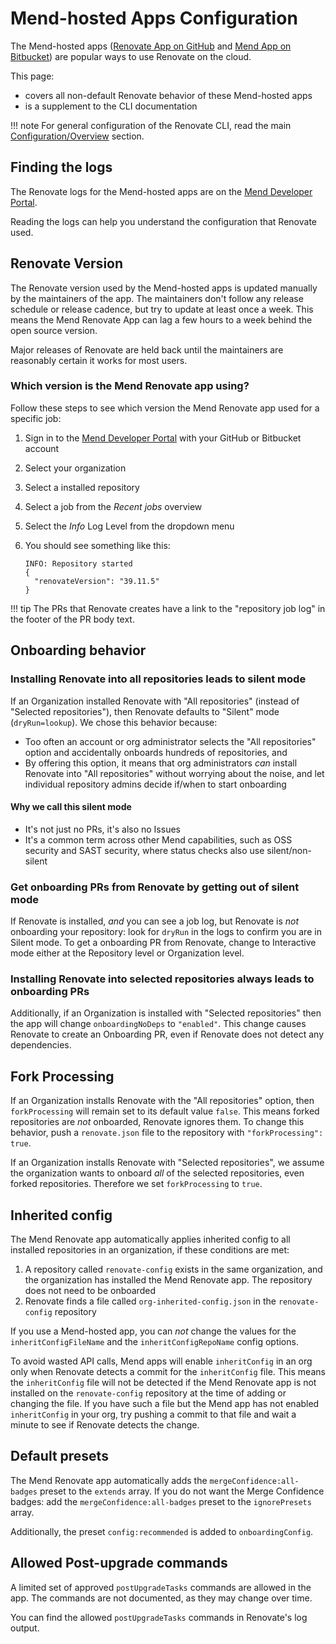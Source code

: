 # Mend-hosted Apps Configuration

The Mend-hosted apps ([Renovate App on GitHub](https://github.com/apps/renovate) and [Mend App on Bitbucket](https://marketplace.atlassian.com/apps/1232072/mend)) are popular ways to use Renovate on the cloud.

This page:

- covers all non-default Renovate behavior of these Mend-hosted apps
- is a supplement to the CLI documentation

<!-- prettier-ignore -->
!!! note
    For general configuration of the Renovate CLI, read the main [Configuration/Overview](../config-overview.md) section.

## Finding the logs

The Renovate logs for the Mend-hosted apps are on the [Mend Developer Portal](https://developer.mend.io).

Reading the logs can help you understand the configuration that Renovate used.

## Renovate Version

The Renovate version used by the Mend-hosted apps is updated manually by the maintainers of the app.
The maintainers don't follow any release schedule or release cadence, but try to update at least once a week.
This means the Mend Renovate App can lag a few hours to a week behind the open source version.

Major releases of Renovate are held back until the maintainers are reasonably certain it works for most users.

### Which version is the Mend Renovate app using?

Follow these steps to see which version the Mend Renovate app used for a specific job:

1. Sign in to the [Mend Developer Portal](https://developer.mend.io/) with your GitHub or Bitbucket account
1. Select your organization
1. Select a installed repository
1. Select a job from the _Recent jobs_ overview
1. Select the _Info_ Log Level from the dropdown menu
1. You should see something like this:

   ```
   INFO: Repository started
   {
     "renovateVersion": "39.11.5"
   }
   ```

<!-- prettier-ignore -->
!!! tip
    The PRs that Renovate creates have a link to the "repository job log" in the footer of the PR body text.

## Onboarding behavior

### Installing Renovate into all repositories leads to silent mode

If an Organization installed Renovate with "All repositories" (instead of "Selected repositories"), then Renovate defaults to "Silent" mode (`dryRun=lookup`).
We chose this behavior because:

- Too often an account or org administrator selects the "All repositories" option and accidentally onboards hundreds of repositories, and
- By offering this option, it means that org administrators _can_ install Renovate into "All repositories" without worrying about the noise, and let individual repository admins decide if/when to start onboarding

#### Why we call this silent mode

- It's not just no PRs, it's also no Issues
- It's a common term across other Mend capabilities, such as OSS security and SAST security, where status checks also use silent/non-silent

### Get onboarding PRs from Renovate by getting out of silent mode

If Renovate is installed, _and_ you can see a job log, but Renovate is _not_ onboarding your repository: look for `dryRun` in the logs to confirm you are in Silent mode.
To get a onboarding PR from Renovate, change to Interactive mode either at the Repository level or Organization level.

### Installing Renovate into selected repositories always leads to onboarding PRs

Additionally, if an Organization is installed with "Selected repositories" then the app will change `onboardingNoDeps` to `"enabled"`.
This change causes Renovate to create an Onboarding PR, even if Renovate does not detect any dependencies.

## Fork Processing

If an Organization installs Renovate with the "All repositories" option, then `forkProcessing` will remain set to its default value `false`.
This means forked repositories are _not_ onboarded, Renovate ignores them.
To change this behavior, push a `renovate.json` file to the repository with `"forkProcessing": true`.

If an Organization installs Renovate with "Selected repositories", we assume the organization wants to onboard _all_ of the selected repositories, even forked repositories.
Therefore we set `forkProcessing` to `true`.

## Inherited config

The Mend Renovate app automatically applies inherited config to all installed repositories in an organization, if these conditions are met:

1. A repository called `renovate-config` exists in the same organization, and the organization has installed the Mend Renovate app. The repository does not need to be onboarded
1. Renovate finds a file called `org-inherited-config.json` in the `renovate-config` repository

If you use a Mend-hosted app, you can _not_ change the values for the `inheritConfigFileName` and the `inheritConfigRepoName` config options.

To avoid wasted API calls, Mend apps will enable `inheritConfig` in an org only when Renovate detects a commit for the `inheritConfig` file.
This means the `inheritConfig` file will not be detected if the Mend Renovate app is not installed on the `renovate-config` repository at the time of adding or changing the file.
If you have such a file but the Mend app has not enabled `inheritConfig` in your org, try pushing a commit to that file and wait a minute to see if Renovate detects the change.

## Default presets

The Mend Renovate app automatically adds the `mergeConfidence:all-badges` preset to the `extends` array.
If you do not want the Merge Confidence badges: add the `mergeConfidence:all-badges` preset to the `ignorePresets` array.

Additionally, the preset `config:recommended` is added to `onboardingConfig`.

## Allowed Post-upgrade commands

A limited set of approved `postUpgradeTasks` commands are allowed in the app.
The commands are not documented, as they may change over time.

You can find the allowed `postUpgradeTasks` commands in Renovate's log output.
